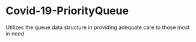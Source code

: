 # Covid-19-PriorityQueue
Utilizes the queue data structure in providing adequate care to those most in need
